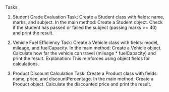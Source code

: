 Tasks
1. Student Grade Evaluation
Task:
 Create a Student class with fields: name, marks, and subject.
 In the main method:
Create a Student object.
Check if the student has passed or failed the subject (passing marks >= 40) and print the result.

2. Vehicle Fuel Efficiency
Task:
 Create a Vehicle class with fields: model, mileage, and fuelCapacity.
 In the main method:
Create a Vehicle object.
Calculate how far the vehicle can travel (mileage * fuelCapacity) and print the result.
Explanation:
 This reinforces using object fields for calculations.

3. Product Discount Calculation
Task:
 Create a Product class with fields: name, price, and discountPercentage.
 In the main method:
Create a Product object.
Calculate the discounted price and print the result.
